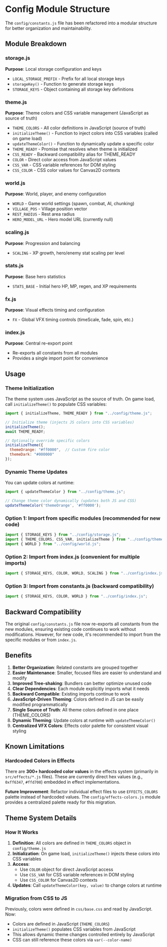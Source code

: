 # Config Module Structure

The `config/constants.js` file has been refactored into a modular structure for better organization and maintainability.

## Module Breakdown

### storage.js
**Purpose**: Local storage configuration and keys
- `LOCAL_STORAGE_PREFIX` - Prefix for all local storage keys
- `storageKey()` - Function to generate storage keys
- `STORAGE_KEYS` - Object containing all storage key definitions

### theme.js
**Purpose**: Theme colors and CSS variable management (JavaScript as source of truth)
- `THEME_COLORS` - All color definitions in JavaScript (source of truth)
- `initializeTheme()` - Function to inject colors into CSS variables (called on game load)
- `updateThemeColor()` - Function to dynamically update a specific color
- `THEME_READY` - Promise that resolves when theme is initialized
- `CSS_READY` - Backward compatibility alias for THEME_READY
- `COLOR` - Direct color access from JavaScript values
- `CSS_VAR` - CSS variable references for DOM styling
- `CSS_COLOR` - CSS color values for Canvas2D contexts

### world.js
**Purpose**: World, player, and enemy configuration
- `WORLD` - Game world settings (spawn, combat, AI, chunking)
- `VILLAGE_POS` - Village position vector
- `REST_RADIUS` - Rest area radius
- `HERO_MODEL_URL` - Hero model URL (currently null)

### scaling.js
**Purpose**: Progression and balancing
- `SCALING` - XP growth, hero/enemy stat scaling per level

### stats.js
**Purpose**: Base hero statistics
- `STATS_BASE` - Initial hero HP, MP, regen, and XP requirements

### fx.js
**Purpose**: Visual effects timing and configuration
- `FX` - Global VFX timing controls (timeScale, fade, spin, etc.)

### index.js
**Purpose**: Central re-export point
- Re-exports all constants from all modules
- Provides a single import point for convenience

## Usage

### Theme Initialization
The theme system uses JavaScript as the source of truth. On game load, call `initializeTheme()` to populate CSS variables:

```javascript
import { initializeTheme, THEME_READY } from "../config/theme.js";

// Initialize theme (injects JS colors into CSS variables)
initializeTheme();
await THEME_READY;

// Optionally override specific colors
initializeTheme({
  themeOrange: "#ff0000",  // Custom fire color
  themeDark: "#000000"
});
```

### Dynamic Theme Updates
You can update colors at runtime:

```javascript
import { updateThemeColor } from "../config/theme.js";

// Change theme color dynamically (updates both JS and CSS)
updateThemeColor('themeOrange', '#ff0000');
```

### Option 1: Import from specific modules (recommended for new code)
```javascript
import { STORAGE_KEYS } from "../config/storage.js";
import { THEME_COLORS, CSS_VAR, initializeTheme } from "../config/theme.js";
import { WORLD } from "../config/world.js";
```

### Option 2: Import from index.js (convenient for multiple imports)
```javascript
import { STORAGE_KEYS, COLOR, WORLD, SCALING } from "../config/index.js";
```

### Option 3: Import from constants.js (backward compatibility)
```javascript
import { STORAGE_KEYS, COLOR, WORLD } from "../config/index.js";
```

## Backward Compatibility

The original `config/constants.js` file now re-exports all constants from the new modules, ensuring existing code continues to work without modifications. However, for new code, it's recommended to import from the specific modules or from `index.js`.

## Benefits

1. **Better Organization**: Related constants are grouped together
2. **Easier Maintenance**: Smaller, focused files are easier to understand and modify
3. **Improved Tree-shaking**: Bundlers can better optimize unused code
4. **Clear Dependencies**: Each module explicitly imports what it needs
5. **Backward Compatible**: Existing imports continue to work
6. **JavaScript-Driven Theming**: Colors defined in JS can be easily modified programmatically
7. **Single Source of Truth**: All theme colors defined in one place (THEME_COLORS)
8. **Dynamic Theming**: Update colors at runtime with `updateThemeColor()`
9. **Centralized VFX Colors**: Effects color palette for consistent visual styling

## Known Limitations

### Hardcoded Colors in Effects
There are **300+ hardcoded color values** in the effects system (primarily in `src/effects/*.js` files). These are currently direct hex values (e.g., `0xff6347`, `#ffd700`) embedded in effect implementations.

**Future Improvement**: Refactor individual effect files to use `EFFECTS_COLORS` palette instead of hardcoded values. The `config/effects-colors.js` module provides a centralized palette ready for this migration.

## Theme System Details

### How It Works

1. **Definition**: All colors are defined in `THEME_COLORS` object in `config/theme.js`
2. **Initialization**: On game load, `initializeTheme()` injects these colors into CSS variables
3. **Access**: 
   - Use `COLOR` object for direct JavaScript access
   - Use `CSS_VAR` for CSS variable references in DOM styling
   - Use `CSS_COLOR` for Canvas2D contexts
4. **Updates**: Call `updateThemeColor(key, value)` to change colors at runtime

### Migration from CSS to JS

Previously, colors were defined in `css/base.css` and read by JavaScript. Now:
- Colors are defined in JavaScript (`THEME_COLORS`)
- `initializeTheme()` populates CSS variables from JavaScript
- This allows dynamic theme changes controlled entirely by JavaScript
- CSS can still reference these colors via `var(--color-name)`
